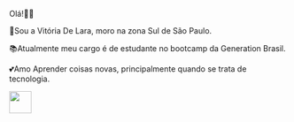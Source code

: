 Olá!🌈🌞

👩Sou a Vitória De Lara, moro na zona Sul de São Paulo.

📚Atualmente meu cargo é de estudante no bootcamp da Generation Brasil.

💕Amo Aprender coisas novas, principalmente quando se trata de tecnologia.







<img src="https://giphy.com/embed/ASd0Ukj0y3qMM" width="40" height="40" />


    



  
  
  
  
